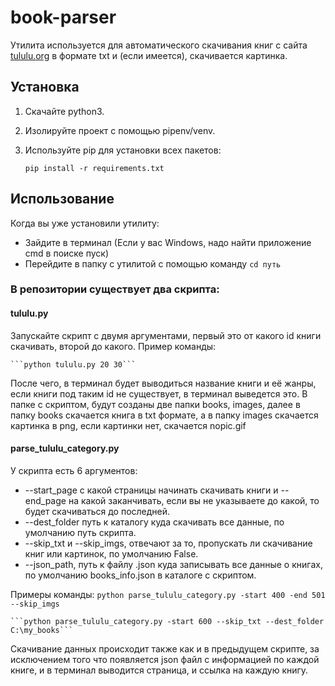 # book-parser

Утилита используется для автоматического скачивания книг с сайта [tululu.org](https://tululu.org) в формате txt и (если имеется), скачивается картинка.

## Установка
1. Скачайте python3.
1. Изолируйте проект с помощью pipenv/venv.
1. Используйте pip для установки всех пакетов:

    ```pip install -r requirements.txt```

## Использование

Когда вы уже установили утилиту: 
* Зайдите в терминал (Если у вас Windows, надо найти приложение cmd в поиске пуск) 
* Перейдите в папку с утилитой с помощью команду `cd путь`
### В репозитории существует два скрипта:
 
#### tululu.py

Запускайте скрипт с двумя аргументами, первый это от какого id книги скачивать, второй до какого. Пример команды:
    
    ```python tululu.py 20 30```
    
После чего, в терминал будет выводиться название книги и её жанры, если книги под таким id не существует, в терминал выведется это. В папке с скриптом, будут созданы две папки books, images, далее в папку books скачается книга в txt формате, а в папку images скачается картинка в png, если картинки нет, скачается nopic.gif 
#### parse_tululu_category.py

У скрипта есть 6 аргументов:

* --start_page с какой страницы начинать скачивать книги и --end_page на какой заканчивать, если вы не указываете до какой, то будет скачиваться до последней. 
* --dest_folder путь к каталогу куда скачивать все данные, по умолчанию путь скрипта. 
* --skip_txt и --skip_imgs, отвечают за то, пропускать ли скачивание книг или картинок, по умолчанию False.
* --json_path, путь к файлу .json куда записывать все данные о книгах, по умолчанию books_info.json в каталоге с скриптом.

Примеры команды:
    ```python parse_tululu_category.py -start 400 -end 501 --skip_imgs```
    
    ```python parse_tululu_category.py -start 600 --skip_txt --dest_folder C:\my_books```

Скачивание данных происходит также как и в предыдущем скрипте, за исключением того что появляется json файл с информацией по каждой книге, и в терминал выводится страница, и ссылка на каждую книгу.
